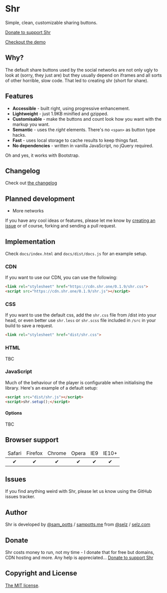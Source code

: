 # Shr
Simple, clean, customizable sharing buttons.

[Donate to support Shr](#donate)

[Checkout the demo](http://shr.one)

## Why?
The default share buttons used by the social networks are not only ugly to look at (sorry, they just are) but they usually depend on iframes and all sorts of other horrible, slow code. That led to creating shr (short for share).

## Features
- **Accessible** - built right, using progressive enhancement.
- **Lightweight** - just 1.9KB minified and gzipped.
- **Customisable** - make the buttons and count look how you want with the markup you want.
- **Semantic** - uses the *right* elements. There's no `<span>` as button type hacks.
- **Fast** - uses local storage to cache results to keep things fast.
- **No dependencies** - written in vanilla JavaScript, no jQuery required.

Oh and yes, it works with Bootstrap.

## Changelog
Check out [the changelog](changelog.md)

## Planned development
- More networks

If you have any cool ideas or features, please let me know by [creating an issue](https://github.com/Selz/shr/issues/new) or of course, forking and sending a pull request.

## Implementation
Check `docs/index.html` and `docs/dist/docs.js` for an example setup.

### CDN
If you want to use our CDN, you can use the following:

```html
<link rel="stylesheet" href="https://cdn.shr.one/0.1.9/shr.css">
<script src="https://cdn.shr.one/0.1.9/shr.js"></script>
```

### CSS
If you want to use the default css, add the `shr.css` file from /dist into your head, or even better use `shr.less` or `shr.scss` file included in `/src` in your build to save a request.

```html
<link rel="stylesheet" href="dist/shr.css">
```

### HTML
TBC

### JavaScript
Much of the behaviour of the player is configurable when initialising the library. Here's an example of a default setup:

```html
<script src="dist/shr.js"></script>
<script>shr.setup();</script>
```

#### Options

TBC

## Browser support

<table width="100%" style="text-align: center">
  <thead>
    <tr>
      <td>Safari</td>
      <td>Firefox</td>
      <td>Chrome</td>
      <td>Opera</td>
      <td>IE9</td>
      <td>IE10+</td>
    </tr>
  </thead>
  <tbody>
    <tr>
      <td>✔</td>
      <td>✔</td>
      <td>✔</td>
      <td>✔</td>
      <td>✔</td>
      <td>✔</td>
    </tr>
  </tbody>
</table>

## Issues
If you find anything weird with Shr, please let us know using the GitHub issues tracker.

## Author
Shr is developed by [@sam_potts](https://twitter.com/sam_potts) / [sampotts.me](http://sampotts.me) from [@selz](https://twitter.com/selz) / [selz.com](http://selz.com)

## Donate
Shr costs money to run, not my time - I donate that for free but domains, CDN hosting and more. Any help is appreciated...
[Donate to support Shr](https://www.paypal.me/pottsy/20usd)

## Copyright and License
[The MIT license](license.md).
